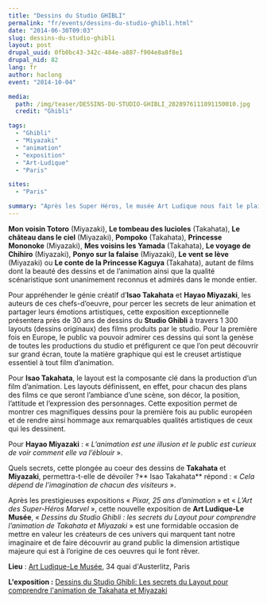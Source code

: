 ```yaml
---
title: "Dessins du Studio GHIBLI"
permalink: "fr/events/dessins-du-studio-ghibli.html"
date: "2014-06-30T09:03"
slug: dessins-du-studio-ghibli
layout: post
drupal_uuid: 0fb0bc43-342c-484e-a887-f904e8a8f8e1
drupal_nid: 82
lang: fr
author: haclong
event: "2014-10-04"

media:
  path: /img/teaser/DESSINS-DU-STUDIO-GHIBLI_2828976111891150010.jpg
  credit: "Ghibli"

tags:
  - "Ghibli"
  - "Miyazaki"
  - "animation"
  - "exposition"
  - "Art-Ludique"
  - "Paris"

sites:
  - "Paris"

summary: "Après les Super Héros, le musée Art Ludique nous fait le plaisir de présenter les dessins et autres travaux préparatoires du très célèbre studio d'animation japonais Studio GHIBLI. Le sous titre de l'exposition est résumée par \"Les secrets du Layout pour comprendre l’animation de Takahata & Miyazaki\"... Ne ratez pas ça !"
---
```


**Mon voisin Totoro** (Miyazaki), **Le tombeau des lucioles** (Takahata), **Le château dans le ciel** (Miyazaki), **Pompoko** (Takahata), **Princesse Mononoke** (Miyazaki), **Mes voisins les Yamada** (Takahata), **Le voyage de Chihiro** (Miyazaki), **Ponyo sur la falaise** (Miyazaki), **Le vent se lève** (Miyazaki) ou **Le conte de la Princesse Kaguya** (Takahata), autant de films dont la beauté des dessins et de l’animation ainsi que la qualité scénaristique sont unanimement reconnus et admirés dans le monde entier.

Pour appréhender le génie créatif d’**Isao Takahata** et **Hayao Miyazaki**, les auteurs de ces chefs-d’oeuvre, pour percer les secrets de leur animation et partager leurs émotions artistiques, cette exposition exceptionnelle présentera près de 30 ans de dessins du **Studio Ghibli** à travers 1 300 layouts (dessins originaux) des films produits par le studio. Pour la première fois en Europe, le public va pouvoir admirer ces dessins qui sont la genèse de toutes les productions du studio et préfigurent ce que l’on peut découvrir sur grand écran, toute la matière graphique qui est le creuset artistique essentiel à tout film d’animation.

Pour **Isao Takahata**, le layout est la composante clé dans la production d’un film d’animation. Les layouts définissent, en effet, pour chacun des plans des films ce que seront l’ambiance d’une scène, son décor, la position, l’attitude et l’expression des personnages. Cette exposition permet de montrer ces magnifiques dessins pour la première fois au public européen et de rendre ainsi hommage aux remarquables qualités artistiques de ceux qui les dessinent.

Pour **Hayao Miyazaki** : « *L’animation est une illusion et le public est curieux de voir comment elle va l’éblouir* ».

Quels secrets, cette plongée au coeur des dessins de **Takahata** et **Miyazaki**, permettra-t-elle de dévoiler ?** Isao Takahata** répond : « *Cela dépend de l’imagination de chacun des visiteurs* ».

Après les prestigieuses expositions « *Pixar, 25 ans d’animation* » et « *L’Art des Super-Héros Marvel* », cette nouvelle exposition de **Art Ludique-Le Musée**, « *Dessins du Studio Ghibli : les secrets du Layout pour comprendre l’animation de Takahata et Miyazaki* » est une formidable occasion de mettre en valeur les créateurs de ces univers qui marquent tant notre imaginaire et de faire découvrir au grand public la dimension artistique majeure qui est à l’origine de ces oeuvres qui le font rêver.



**Lieu** : <a href="http://www.artludique.com/index.html" target="_blank">Art Ludique-Le Musée</a>, 34 quai d'Austerlitz, Paris

**L'exposition :** <a href="http://www.artludique.com/ghibli.html" target="_blank">Dessins du Studio Ghibli: Les secrets du Layout pour comprendre l'animation de Takahata et Miyazaki</a>
